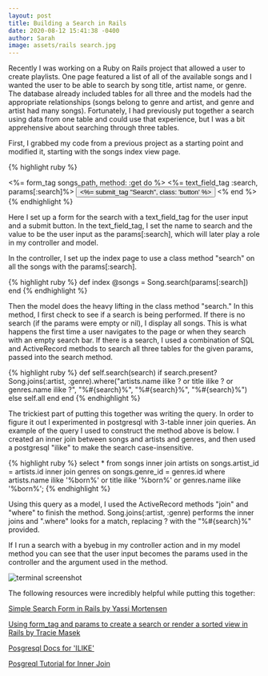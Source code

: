 ```yaml
---
layout: post
title: Building a Search in Rails
date: 2020-08-12 15:41:38 -0400
author: Sarah
image: assets/rails search.jpg
---
```

Recently I was working on a Ruby on Rails project that allowed a user to create playlists. One page featured a list of all of the available songs and I wanted the user to be able to search by song title, artist name, or genre. The database already included tables for all three and the models had the appropriate relationships (songs belong to genre and artist, and genre and artist had many songs). Fortunately, I had previously put together a search using data from one table and could use that experience, but I was a bit apprehensive about searching through three tables.

First, I grabbed my code from a previous project as a starting point and modified it, starting with the songs index view page.

{% highlight ruby %}
<div class="search">
  <%= form_tag songs_path, method: :get do %>
    <%= text_field_tag :search, params[:search]%>
    <button type="button" class="btn btn-secondary" id="createedit">
      <%= submit_tag "Search", class: 'button' %>
    </button>
  <% end %>
</div>
{% endhighlight %}

Here I set up a form for the search with a text_field_tag for the user input and a submit button. In the text_field_tag, I set the name to search and the value to be the user input as the params[:search], which will later play a role in my controller and model. 

In the controller, I set up the index page to use a class method "search" on all the songs with the params[:search].

{% highlight ruby %}
def index
  @songs = Song.search(params[:search])
end
{% endhighlight %}

Then the model does the heavy lifting in the class method "search." In this method, I first check to see if a search is being performed. If there is no search (if the params were empty or nil), I display all songs. This is what happens the first time a user navigates to the page or when they search with an empty search bar. If there is a search, I used a combination of SQL and ActiveRecord methods to search all three tables for the given params, passed into the search method.

{% highlight ruby %}
def self.search(search)
    if search.present?
      Song.joins(:artist, :genre).where("artists.name ilike ? or title ilike ? 
      or genres.name ilike ?", "%#{search}%", "%#{search}%", "%#{search}%") 
    else
      self.all
    end
  end
{% endhighlight %}

The trickiest part of putting this together was writing the query. In order to figure it out I experimented in postgresql with 3-table inner join queries. An example of the query I used to construct the method above is below. I created an inner join between songs and artists and genres, and then used a postgresql "ilike" to make the search case-insensitive.

{% highlight ruby %}
select * from songs inner join artists on songs.artist_id = artists.id 
inner join genres on songs.genre_id = genres.id where artists.name ilike 
'%born%' or title ilike '%born%' or genres.name ilike '%born%';
{% endhighlight %}

Using this query as a model, I used the ActiveRecord methods "join" and "where" to finish the method. Song.joins(:artist, :genre) performs the inner joins and ".where" looks for a match, replacing ? with the "%#{search}%" provided. 

If I run a search with a byebug in my controller action and in my model method you can see that the user input becomes the params used in the controller and the argument used in the method.

![terminal screenshot](/cautious-coder/assets/search_in_rails_byebug_image.png)

The following resources were incredibly helpful while putting this together:

[Simple Search Form in Rails by Yassi Mortensen](https://medium.com/@yassimortensen/simple-search-form-in-rails-8483739e4042)

[Using form_tag and params to create a search or render a sorted view in Rails by Tracie Masek](https://medium.com/@traciemasek/using-form-tag-and-params-to-create-a-search-or-render-a-sorted-view-in-rails-eb3378eeaaa7)

[Posgresql Docs for 'ILIKE'](https://www.postgresql.org/docs/9.0/functions-matching.html)

[Posgreql Tutorial for Inner Join](https://www.postgresqltutorial.com/postgresql-inner-join/)